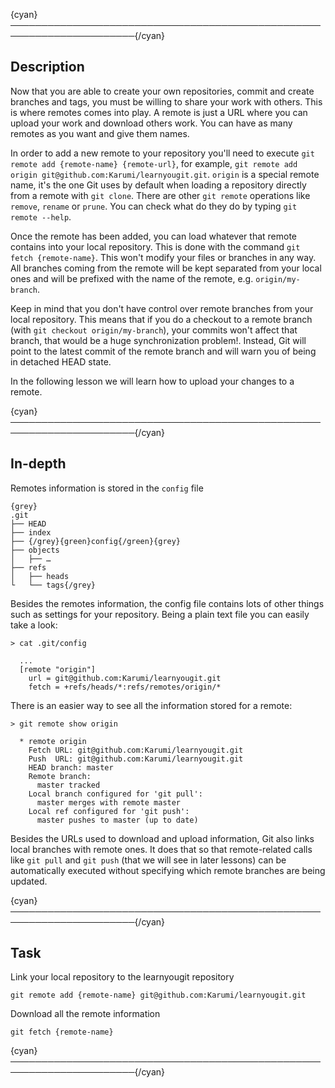 {cyan}──────────────────────────────────────────────────────────────────────{/cyan}

## Description

Now that you are able to create your own repositories, commit and create branches and tags, you must be willing to share your work with others. This is where remotes comes into play. A remote is just a URL where you can upload your work and download others work. You can have as many remotes as you want and give them names.

In order to add a new remote to your repository you'll need to execute `git remote add {remote-name} {remote-url}`, for example, `git remote add origin git@github.com:Karumi/learnyougit.git`. `origin` is a special remote name, it's the one Git uses by default when loading a repository directly from a remote with `git clone`. There are other `git remote` operations like `remove`, `rename` or `prune`. You can check what do they do by typing `git remote --help`.

Once the remote has been added, you can load whatever that remote contains into your local repository. This is done with the command `git fetch {remote-name}`. This won't modify your files or branches in any way. All branches coming from the remote will be kept separated from your local ones and will be prefixed with the name of the remote, e.g. `origin/my-branch`.

Keep in mind that you don't have control over remote branches from your local repository. This means that if you do a checkout to a remote branch (with `git checkout origin/my-branch`), your commits won't affect that branch, that would be a huge synchronization problem!. Instead, Git will point to the latest commit of the remote branch and will warn you of being in detached HEAD state.

In the following lesson we will learn how to upload your changes to a remote.

{cyan}──────────────────────────────────────────────────────────────────────{/cyan}

## In-depth

Remotes information is stored in the `config` file

    {grey}
    .git
    ├── HEAD
    ├── index
    ├── {/grey}{green}config{/green}{grey}
    ├── objects
    │   ├── …
    ├── refs
    │   ├── heads
    └   └── tags{/grey}

Besides the remotes information, the config file contains lots of other things such as settings for your repository. Being a plain text file you can easily take a look:

```
> cat .git/config

  ...
  [remote "origin"]
    url = git@github.com:Karumi/learnyougit.git
    fetch = +refs/heads/*:refs/remotes/origin/*
```

There is an easier way to see all the information stored for a remote:

```
> git remote show origin

  * remote origin
    Fetch URL: git@github.com:Karumi/learnyougit.git
    Push  URL: git@github.com:Karumi/learnyougit.git
    HEAD branch: master
    Remote branch:
      master tracked
    Local branch configured for 'git pull':
      master merges with remote master
    Local ref configured for 'git push':
      master pushes to master (up to date)
```

Besides the URLs used to download and upload information, Git also links local branches with remote ones. It does that so that remote-related calls like `git pull` and `git push` (that we will see in later lessons) can be automatically executed without specifying which remote branches are being updated.

{cyan}──────────────────────────────────────────────────────────────────────{/cyan}

## Task

Link your local repository to the learnyougit repository
```
git remote add {remote-name} git@github.com:Karumi/learnyougit.git
```

Download all the remote information
```
git fetch {remote-name}
```

{cyan}──────────────────────────────────────────────────────────────────────{/cyan}
